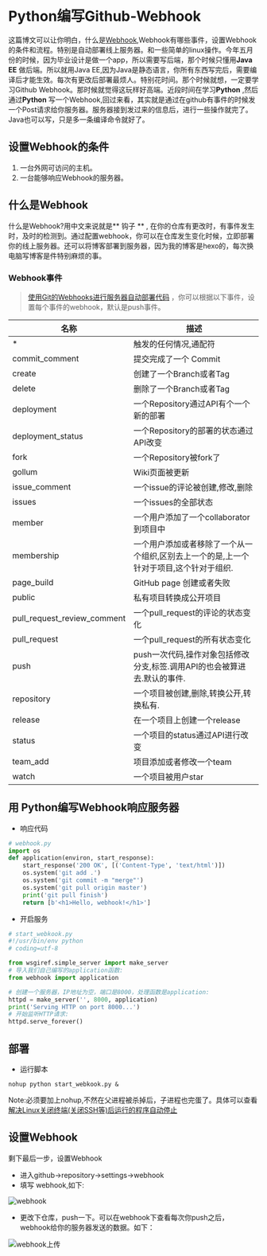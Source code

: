 # Python编写Github-Webhook

这篇博文可以让你明白，什么是[Webhook](https://developer.github.com/webhooks/),Webhook有哪些事件，设置Webhook的条件和流程。特别是自动部署线上服务器。和一些简单的linux操作。今年五月份的时候，因为毕业设计是做一个app，所以需要写后端，那个时候只懂用**Java EE** 做后端。所以就用Java EE,因为Java是静态语言，你所有东西写完后，需要编译后才能生效。每次有更改后部署最烦人。特别花时间。那个时候就想，一定要学习Github Webhook。那时候就觉得这玩样好高端。近段时间在学习**Python** ,然后通过**Python**  写一个Webhook,回过来看，其实就是通过在github有事件的时候发一个Post请求给你服务器。服务器接到发过来的信息后，进行一些操作就完了。Java也可以写，只是多一条编译命令就好了。
<!--more-->

## 设置Webhook的条件

1. 一台外网可访问的主机。
2. 一台能够响应Webhook的服务器。


## 什么是Webhook

什么是Webhook?用中文来说就是** 钩子 ** , 在你的仓库有更改时，有事件发生时，及时的检测到。通过配置webhook，你可以在仓库发生变化时候，立即部署你的线上服务器。还可以将博客部署到服务器，因为我的博客是hexo的，每次换电脑写博客是件特别麻烦的事。

### Webhook事件

> [使用Git的Webhooks进行服务器自动部署代码](https://github.com/diandianxiyu/PageBlog/blob/master/%E4%BD%BF%E7%94%A8Git%E7%9A%84Webhooks%E8%BF%9B%E8%A1%8C%E6%9C%8D%E5%8A%A1%E5%99%A8%E8%87%AA%E5%8A%A8%E9%83%A8%E7%BD%B2%E4%BB%A3%E7%A0%81.md) ，你可以根据以下事件，设置每个事件的webhook，默认是push事件。

| 名称                          | 描述                                       |
| --------------------------- | ---------------------------------------- |
| *                           | 触发的任何情况,通配符                              |
| commit_comment              | 提交完成了一个 Commit                           |
| create                      | 创建了一个Branch或者Tag                         |
| delete                      | 删除了一个Branch或者Tag                         |
| deployment                  | 一个Repository通过API有个一个新的部署                |
| deployment_status           | 一个Repository的部署的状态通过API改变                |
| fork                        | 一个Repository被fork了                       |
| gollum                      | Wiki页面被更新                                |
| issue_comment               | 一个issue的评论被创建,修改,删除                      |
| issues                      | 一个issues的全部状态                            |
| member                      | 一个用户添加了一个collaborator到项目中                |
| membership                  | 一个用户添加或者移除了一个从一个组织,区别去上一个的是,上一个针对于项目,这个针对于组织. |
| page_build                  | GitHub page 创建或者失败                       |
| public                      | 私有项目转换成公开项目                              |
| pull_request_review_comment | 一个pull_request的评论的状态变化                   |
| pull_request                | 一个pull_request的所有状态变化                    |
| push                        | push一次代码,操作对象包括修改分支,标签.调用API的也会被算进去.默认的事件. |
| repository                  | 一个项目被创建,删除,转换公开,转换私有.                    |
| release                     | 在一个项目上创建一个release                        |
| status                      | 一个项目的status通过API进行改变                     |
| team_add                    | 项目添加或者修改一个team                           |
| watch                       | 一个项目被用户star                              |

## 用 Python编写Webhook响应服务器
- 响应代码
```Python
# webhook.py
import os
def application(environ, start_response):
    start_response('200 OK', [('Content-Type', 'text/html')])
    os.system('git add .')
    os.system('git commit -m "merge"')
    os.system('git pull origin master')
    print('git pull finish')
    return [b'<h1>Hello, webhook!</h1>']
```

- 开启服务

```Python
# start_webkook.py
#!/usr/bin/env python
# coding=utf-8

from wsgiref.simple_server import make_server
# 导入我们自己编写的application函数:
from webhook import application

# 创建一个服务器，IP地址为空，端口是8000，处理函数是application:
httpd = make_server('', 8000, application)
print('Serving HTTP on port 8000...')
# 开始监听HTTP请求:
httpd.serve_forever()

```
## 部署

- 运行脚本
```shell
nohup python start_webkook.py &
```

Note:必须要加上nohup,不然在父进程被杀掉后，子进程也完蛋了。具体可以查看[解决Linux关闭终端(关闭SSH等)后运行的程序自动停止](http://blog.wangyuxiong.com/archives/52065)


## 设置Webhook
剩下最后一步，设置Webhook
- 进入github->repository->settings->webhook
- 填写 webhook,如下:

![webhook](http://7xk0q3.com1.z0.glb.clouddn.com/webhook.png)
-  更改下仓库，push一下。可以在webhook下查看每次你push之后，webhook给你的服务器发送的数据。如下：

![webhook上传](http://7xk0q3.com1.z0.glb.clouddn.com/webhook%E8%BF%94%E5%9B%9E.png)

